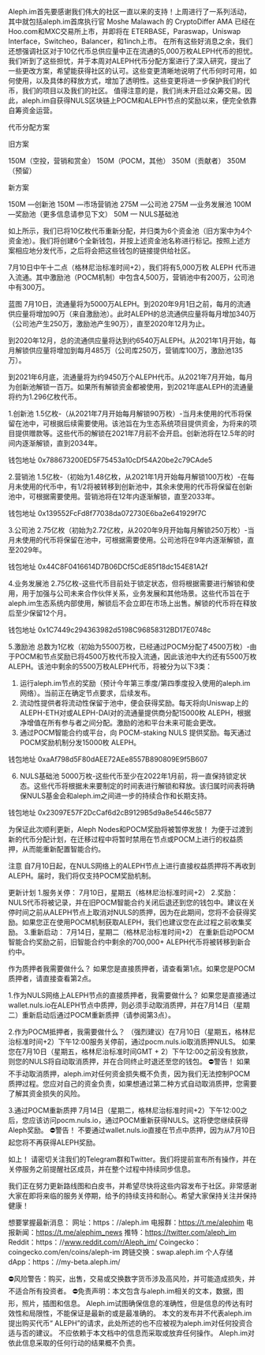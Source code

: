 Aleph.im首先要感谢我们伟大的社区一直以来的支持！上周进行了一系列活动，其中就包括aleph.im首席执行官 Moshe Malawach 的 CryptoDiffer AMA 已经在Hoo.com和MXC交易所上市，并即将在 ETERBASE，Paraswap，Uniswap Interface，Switcheo，Balancer，和1inch上市。
在所有这些好消息之余，我们还想强调社区对于10亿代币总供应量中正在流通的5,000万枚ALEPH代币的担忧。我们听到了这些担忧，并于本周对ALEPH代币分配方案进行了深入研究，提出了一些更改方案，希望能获得社区的认可。这些变更清晰地说明了代币何时可用，如何使用，以及具体的释放方式，增加了透明性。这些变更将进一步保护我们的代币，我们的项目以及我们的社区。
值得注意的是，我们尚未开启过众筹交易。因此，aleph.im自获得NULS区块链上POCM和ALEPH节点的奖励以来，便完全依靠自筹资金运营。
 
代币分配方案
 
旧方案

150M（空投，营销和赏金）
150M（POCM，其他）
350M（贡献者）
350M（预留）
 
新方案

 
150M —创新池
150M —市场营销池
275M —公司池
275M —业务发展池
100M —奖励池（更多信息请参见下文）
50M — NULS基础池
 
 
如上所示，我们已将10亿枚代币重新分配，并归类为6个资金池（旧方案中为4个资金池）。我们将创建6个全新钱包，并按上述资金池名称进行标记。按照上述方案相应地分发代币，之后将会把这些钱包的链接提供给社区。
 
7月10日中午十二点（格林尼治标准时间+2），我们将有5,000万枚 ALEPH 代币进入流通。其中激励池（POCM机制）中包含4,500万，营销池中有200万，公司池中有300万。
 
蓝图
7月10日，流通量将为5000万ALEPH。到2020年9月1日之前，每月的流通供应量将增加90万（来自激励池）。此时ALEPH的总流通供应量将每月增加340万（公司池产生250万，激励池产生90万），直至2020年12月为止。
 
到2020年12月，总的流通供应量将达到约6540万ALEPH。从2021年1月开始，每月解锁供应量将增加到每月485万（公司库250万，营销库100万，激励池135万）。
 
到2021年6月底，流通量将为约9450万个ALEPH代币。从2021年7月开始，每月为创新池解锁一百万。如果所有解锁资金都被使用，到2021年底ALEPH的流通量将约为1.296亿枚代币。
 
1.创新池
1.5亿枚-（从2021年7月开始每月解锁90万枚）-当月未使用的代币将保留在池中，可根据后续需要使用。该池旨在为生态系统项目提供资金，为将来的项目提供赠款等。这些代币的解锁在2021年7月前不会开启。创新池将在12.5年的时间内逐渐解锁，直到2034年。
 
钱包地址 0x788673200ED5F75453a10cDf54A20be2c79CAde5
 
2.营销池
1.5亿枚-（初始为1.48亿枚，从2021年1月开始每月解锁100万枚）-在每月未使用的代币中，有1/2将被转移到创新池中，其余未使用的代币将保留在创新池中，可根据需要使用。营销池将在12年内逐渐解锁，直至2033年。
 
钱包地址 0x139552FcFd8f77038da072730E6ba2e641929f7C
 
3.公司池
2.75亿枚（初始为2.72亿枚，从2020年9月开始每月解锁250万枚）-当月未使用的代币将保留在池中，可根据需要使用。公司池将在9年内逐渐解锁，直至2029年。
 
钱包地址 0x44C8F0416614D7B06DCf5CdE85f18dc154E81A2f
 
4.业务发展池
2.75亿枚-这些代币目前处于锁定状态，但将根据需要进行解锁和使用，用于加强与公司未来合作伙伴关系，业务发展和其他场景。这些代币旨在于aleph.im生态系统内部使用，解锁后不会立即在市场上出售。解锁的代币将在释放后至少保留12个月。
 
钱包地址 0x1C7449c294363982d5198C96858312BD17E0748c
 
5.激励池
总数为1亿枚（初始为5500万枚，已经通过POCM分配了4500万枚）-由于POCM和节点奖励已将4500万枚代币投入流通，因此该池中大约还有5500万枚ALEPH。该池中剩余的5500万枚ALEPH代币，将被分为以下3类：
1. 运行aleph.im节点的奖励（预计今年第三季度/第四季度投入使用的aleph.im网络）。当前正在确定节点要求，后续发布。
1. 流动性提供者将流动性保留于池中，便会获得奖励。每天将向Uniswap上的ALEPH-ETH对或ALEPH-DAI对的流通量提供商分配15000枚 ALEPH，根据净增值在所有参与者之间分配。激励的池和平台未来可能会更改。
1. 通过POCM智能合约或平台，向 POCM-staking NULS 提供奖励。每天通过POCM奖励机制分发15000枚 ALEPH。
 
钱包地址 0xaAf798d5F80dAEE72AEe8557B890809E9f5B607
 
6. NULS基础池
5000万枚-这些代币至少在2022年1月前，将一直保持锁定状态。这些代币将根据未来要制定的时间表进行解锁和释放。该归属时间表将确保NULS基金会和aleph.im之间进一步的持续合作和长期支持。
 
钱包地址 0x23097E57F2DcCaf6d2cB9129B5d9a8e5446c5B77
 
 
为保证此次顺利更新，Aleph Nodes和POCM奖励将被暂停发放！
为便于过渡到新的代币分配计划，在迁移过程中将暂时禁用在节点或POCM上进行的权益质押，从而能重新配置智能合约。
 
注意
自7月10日起，在NULS网络上的ALEPH节点上进行直接权益质押将不再收到ALEPH。届时，我们将仅支持POCM奖励机制。
 
更新计划
1.服务关停：
7月10日，星期五（格林尼治标准时间+2）
2.奖励：
NULS代币将被记录，并在旧POCM智能合约关闭后退还到您的钱包中。建议在关停时间之前从ALEPH节点上取消对NULS的质押，因为在此期间，您将不会获得奖励。如果您正在使用POCM机制获取ALEPH，我们也建议您在此过程之前收集奖励。
3.重新启动：
7月14日，星期二（格林尼治标准时间+2）
在重新启动POCM智能合约奖励之前，旧智能合约中剩余的700,000+ ALEPH代币将被转移到新合约中。
 
 
 
作为质押者我需要做什么？
如果您是直接质押者，请查看第1点。如果您是POCM质押者，请直接查看第2点。
 
1.作为NULS网络上ALEPH节点的直接质押者，我需要做什么？
如果您是直接通过wallet.nuls.io在ALEPH节点中质押，则必须手动取消质押，并在7月14日（星期二）重新启动后通过POCM重新质押（请参阅第3点）。
 
2.作为POCM抵押者，我需要做什么？
（强烈建议）在7月10日（星期五，格林尼治标准时间+2）下午12:00服务关停前，通过pocm.nuls.io取消质押NULS。
如果您在7月10日（星期五，格林尼治标准时间GMT + 2）下午12:00之前没有放款，则您的NULS将自动取消质押，并在合同终止时退还至您的钱包。
⛔警告！
如果不手动取消质押，aleph.im对任何资金损失概不负责，因为我们无法控制POCM质押过程。您应对自己的资金负责，如果想通过第二种方式自动取消质押，您需要了解其资金损失的风险。
 
3.通过POCM重新质押
7月14日（星期二，格林尼治标准时间+2）下午12:00之后，您应该访问pocm.nuls.io，通过POCM重新获得NULS。这将使您继续获得Aleph奖励。
⛔警告！
不要通过wallet.nuls.io直接在节点中质押，因为从7月10日起您将不再获得ALEPH奖励。
 
如上！
请密切关注我们的Telegram群和Twitter。我们将提前宣布所有操作，并在关停服务之前提醒社区成员，并在整个过程中持续同步信息。
 
我们正在努力更新路线图和白皮书，并希望尽快将这些内容发布于社区。非常感谢大家在即将来临的服务关停期，给予的持续支持和耐心。希望大家保持关注并保持健康！
 
想要掌握最新消息：
网址：https：//aleph.im
电报群：https://t.me/alephim
电报新闻：https://t.me/alephim_news
推特：https://twitter.com/aleph_im
Reddit：https：//www.reddit.com/r/Aleph_im/
Coingecko：coingecko.com/en/coins/aleph-im
跨链交换：swap.aleph.im
个人存储dApp：https：//my-beta.aleph.im/
 
 
⛔风险警告：购买，出售，交易或交换数字货币涉及高风险，并可能造成损失，并不适合所有投资者。
⛔免责声明​​：本文包含与aleph.im相关的文本，数据，图形，照片，插图和信息。 Aleph.im试图确保信息的准确性，但是信息的传达有时效性和局限性，不能保证是最新的或是最准确的。 本文的发布并不代表aleph.im提出购买代币“ ALEPH”的请求，此处所述的也不应被视为aleph.im对任何投资合适与否的建议。 不应依赖于本文档中的信息而采取或放弃任何操作。 Aleph.im对依此信息采取的任何行动的结果概不负责。
 
 
